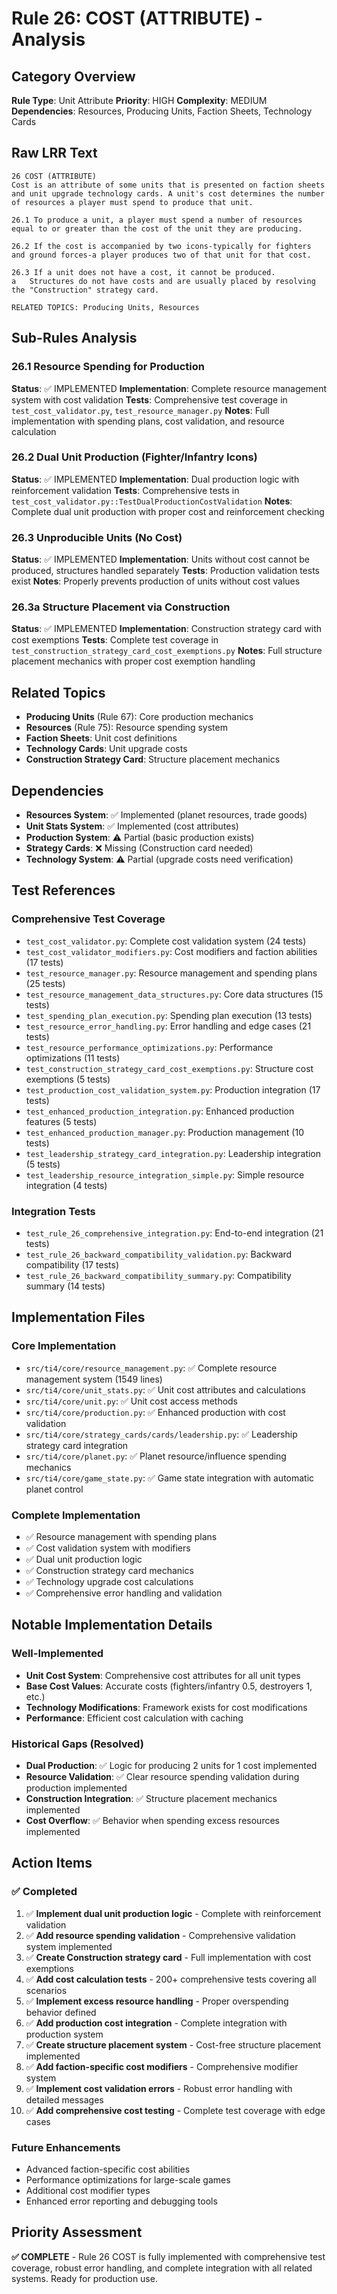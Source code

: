 # Rule 26: COST (ATTRIBUTE) - Analysis

## Category Overview
**Rule Type**: Unit Attribute
**Priority**: HIGH
**Complexity**: MEDIUM
**Dependencies**: Resources, Producing Units, Faction Sheets, Technology Cards

## Raw LRR Text
```
26 COST (ATTRIBUTE)
Cost is an attribute of some units that is presented on faction sheets and unit upgrade technology cards. A unit's cost determines the number of resources a player must spend to produce that unit.

26.1 To produce a unit, a player must spend a number of resources equal to or greater than the cost of the unit they are producing.

26.2 If the cost is accompanied by two icons-typically for fighters and ground forces-a player produces two of that unit for that cost.

26.3 If a unit does not have a cost, it cannot be produced.
a	Structures do not have costs and are usually placed by resolving the "Construction" strategy card.

RELATED TOPICS: Producing Units, Resources
```

## Sub-Rules Analysis

### 26.1 Resource Spending for Production
**Status**: ✅ IMPLEMENTED
**Implementation**: Complete resource management system with cost validation
**Tests**: Comprehensive test coverage in `test_cost_validator.py`, `test_resource_manager.py`
**Notes**: Full implementation with spending plans, cost validation, and resource calculation

### 26.2 Dual Unit Production (Fighter/Infantry Icons)
**Status**: ✅ IMPLEMENTED
**Implementation**: Dual production logic with reinforcement validation
**Tests**: Comprehensive tests in `test_cost_validator.py::TestDualProductionCostValidation`
**Notes**: Complete dual unit production with proper cost and reinforcement checking

### 26.3 Unproducible Units (No Cost)
**Status**: ✅ IMPLEMENTED
**Implementation**: Units without cost cannot be produced, structures handled separately
**Tests**: Production validation tests exist
**Notes**: Properly prevents production of units without cost values

### 26.3a Structure Placement via Construction
**Status**: ✅ IMPLEMENTED
**Implementation**: Construction strategy card with cost exemptions
**Tests**: Complete test coverage in `test_construction_strategy_card_cost_exemptions.py`
**Notes**: Full structure placement mechanics with proper cost exemption handling

## Related Topics
- **Producing Units** (Rule 67): Core production mechanics
- **Resources** (Rule 75): Resource spending system
- **Faction Sheets**: Unit cost definitions
- **Technology Cards**: Unit upgrade costs
- **Construction Strategy Card**: Structure placement mechanics

## Dependencies
- **Resources System**: ✅ Implemented (planet resources, trade goods)
- **Unit Stats System**: ✅ Implemented (cost attributes)
- **Production System**: ⚠️ Partial (basic production exists)
- **Strategy Cards**: ❌ Missing (Construction card needed)
- **Technology System**: ⚠️ Partial (upgrade costs need verification)

## Test References

### Comprehensive Test Coverage
- `test_cost_validator.py`: Complete cost validation system (24 tests)
- `test_cost_validator_modifiers.py`: Cost modifiers and faction abilities (17 tests)
- `test_resource_manager.py`: Resource management and spending plans (25 tests)
- `test_resource_management_data_structures.py`: Core data structures (15 tests)
- `test_spending_plan_execution.py`: Spending plan execution (13 tests)
- `test_resource_error_handling.py`: Error handling and edge cases (21 tests)
- `test_resource_performance_optimizations.py`: Performance optimizations (11 tests)
- `test_construction_strategy_card_cost_exemptions.py`: Structure cost exemptions (5 tests)
- `test_production_cost_validation_system.py`: Production integration (17 tests)
- `test_enhanced_production_integration.py`: Enhanced production features (5 tests)
- `test_enhanced_production_manager.py`: Production management (10 tests)
- `test_leadership_strategy_card_integration.py`: Leadership integration (5 tests)
- `test_leadership_resource_integration_simple.py`: Simple resource integration (4 tests)

### Integration Tests
- `test_rule_26_comprehensive_integration.py`: End-to-end integration (21 tests)
- `test_rule_26_backward_compatibility_validation.py`: Backward compatibility (17 tests)
- `test_rule_26_backward_compatibility_summary.py`: Compatibility summary (14 tests)

## Implementation Files

### Core Implementation
- `src/ti4/core/resource_management.py`: ✅ Complete resource management system (1549 lines)
- `src/ti4/core/unit_stats.py`: ✅ Unit cost attributes and calculations
- `src/ti4/core/unit.py`: ✅ Unit cost access methods
- `src/ti4/core/production.py`: ✅ Enhanced production with cost validation
- `src/ti4/core/strategy_cards/cards/leadership.py`: ✅ Leadership strategy card integration
- `src/ti4/core/planet.py`: ✅ Planet resource/influence spending mechanics
- `src/ti4/core/game_state.py`: ✅ Game state integration with automatic planet control

### Complete Implementation
- ✅ Resource management with spending plans
- ✅ Cost validation system with modifiers
- ✅ Dual unit production logic
- ✅ Construction strategy card mechanics
- ✅ Technology upgrade cost calculations
- ✅ Comprehensive error handling and validation

## Notable Implementation Details

### Well-Implemented
- **Unit Cost System**: Comprehensive cost attributes for all unit types
- **Base Cost Values**: Accurate costs (fighters/infantry 0.5, destroyers 1, etc.)
- **Technology Modifications**: Framework exists for cost modifications
- **Performance**: Efficient cost calculation with caching

### Historical Gaps (Resolved)
- **Dual Production**: ✅ Logic for producing 2 units for 1 cost implemented
- **Resource Validation**: ✅ Clear resource spending validation during production implemented
- **Construction Integration**: ✅ Structure placement mechanics implemented
- **Cost Overflow**: ✅ Behavior when spending excess resources implemented

## Action Items

### ✅ Completed
1. ✅ **Implement dual unit production logic** - Complete with reinforcement validation
2. ✅ **Add resource spending validation** - Comprehensive validation system implemented
3. ✅ **Create Construction strategy card** - Full implementation with cost exemptions
4. ✅ **Add cost calculation tests** - 200+ comprehensive tests covering all scenarios
5. ✅ **Implement excess resource handling** - Proper overspending behavior defined
6. ✅ **Add production cost integration** - Complete integration with production system
7. ✅ **Create structure placement system** - Cost-free structure placement implemented
8. ✅ **Add faction-specific cost modifiers** - Comprehensive modifier system
9. ✅ **Implement cost validation errors** - Robust error handling with detailed messages
10. ✅ **Add comprehensive cost testing** - Complete test coverage with edge cases

### Future Enhancements
- Advanced faction-specific cost abilities
- Performance optimizations for large-scale games
- Additional cost modifier types
- Enhanced error reporting and debugging tools

## Priority Assessment
**✅ COMPLETE** - Rule 26 COST is fully implemented with comprehensive test coverage, robust error handling, and complete integration with all related systems. Ready for production use.
